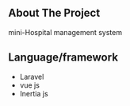 ## About The Project
mini-Hospital management system
## Language/framework
- Laravel
- vue js
- Inertia js
